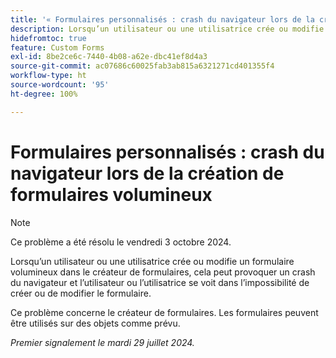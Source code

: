 ```yaml
---
title: '« Formulaires personnalisés : crash du navigateur lors de la création de formulaires volumineux »'
description: Lorsqu’un utilisateur ou une utilisatrice crée ou modifie un formulaire volumineux dans le créateur de formulaires, cela peut provoquer un crash du navigateur et l’utilisateur ou l’utilisatrice se voit dans l’impossibilité de créer ou de modifier le formulaire.
hidefromtoc: true
feature: Custom Forms
exl-id: 8be2ce6c-7440-4b08-a62e-dbc41ef8d4a3
source-git-commit: ac07686c60025fab3ab815a6321271cd401355f4
workflow-type: ht
source-wordcount: '95'
ht-degree: 100%

---
```


# Formulaires personnalisés : crash du navigateur lors de la création de formulaires volumineux

>[!NOTE]
>
>Ce problème a été résolu le vendredi 3 octobre 2024.

Lorsqu’un utilisateur ou une utilisatrice crée ou modifie un formulaire volumineux dans le créateur de formulaires, cela peut provoquer un crash du navigateur et l’utilisateur ou l’utilisatrice se voit dans l’impossibilité de créer ou de modifier le formulaire.

Ce problème concerne le créateur de formulaires. Les formulaires peuvent être utilisés sur des objets comme prévu.

_Premier signalement le mardi 29 juillet 2024._
